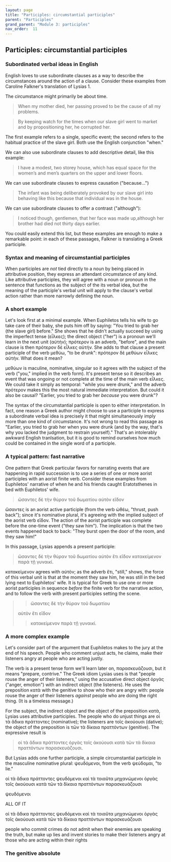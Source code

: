 ```yaml
---
layout: page
title: "Participles: circumstantial participles"
parent: "Participles"
grand_parent: "Module 3: participles"
nav_order:  11
---
```



## Participles: circumstantial participles

### Subordinated verbal ideas in English

English loves to use subordinate clauses as a way to describe the circumstances around the action of a clause.  Consider these examples from Caroline Falkner's translation of Lysias 1.

The circumstance might primarily be about time.

>When my mother died,  her passing proved to be the cause of all my problems.

> By keeping watch for the times when our slave girl went to market and by propositioning her, he corrupted her.

The first example refers to a single, specific event; the second refers to the habitual practice of the slave girl. Both use the English conjunction "when."


We can also use subordinate clauses to add descriptive detail, like this example:

> I have a modest, two storey house, which has equal space for the women’s and men’s quarters on the upper and lower floors.

We can use subordinate clauses to express causation ("because...")

> The infant was being deliberately provoked by our slave girl into behaving like this because that individual was in the house.


We can use subordinate clauses to offer a contrast ("although"):

> I noticed though, gentlemen, that her face was made up,although her brother had died not thirty days earlier.

You could easily extend this list, but these examples are enough to make a remarkable point:  in each of these passages, Falkner is translating a Greek participle.


### Syntax and meaning of circumstantial participles

When participles are *not* tied directly to a noun by being placed in attributive position, they express an attendant circumstance of any kind.  Like attributive participles, they will agree with a noun or pronoun in the sentence that functions as the subject of the its verbal idea, but the meaning of the participle's verbal unit will apply to the clause's verbal action rather than more narrowly defining the noun.

### A short example

Let's look first at a minimal example. When Euphiletos tells his wife to go take care of their baby, she puts him off by saying: "You tried to grab her (the slave girl) before."  She shows that he didn't actually succeed by using the imperfect tense (εἷλκες); the direct object ("her") is a pronoun we'll learn in the next unit (αὐτήν); πρότερον is an adverb, "before", and the main clause is then πρότερον δὲ  εἷλκες αὐτήν. She adds to that clause a present participle of the verb μεθύω, "to be drunk": πρότερον δὲ  μεθύων εἷλκες αὐτήν. What does it mean?

μεθύων is maculine, nominative, singular so it agrees with the subject of the verb ("you," implied in the verb form).  It's present tense so it describes an event that was ongoing or not complete at the time of the main verb εἷλκες. We could take it simply as temporal: "while you were drunk," and the adverb πρότερον makes this the most natural immediate interpretation. But could it also be causal?  "Earlier, you tried to grab her *because* you were drunk"?

The syntax of the circumstantial participle is open to either interpretation.  In fact, one reason a Greek author might choose to use a participle to express a subordinate verbal idea is precisely it that might simultaneously imply more than one kind of circumstance.  It's not wrong to read this passage as "Earlier, you tried to grab her when you were drunk (and by the way, that's why you lacked the judgment to restrain yourself)."  That's an intolerably awkward English tranlsation, but it is good to remind ourselves how much could be contained in the single word of a participle.



### A typical pattern: fast narrative

One pattern that Greek particular favors for narrating events that are happening in rapid succession is to use a series of one or more aorist participles with an aorist finite verb.  Consider these examples from Euphiletos' narrative of when he and his friends caught Eratotsthenes in bed with Euphiletos' wife.

> ὤσαντες δὲ τὴν θύραν τοῦ δωματίου αὐτὸν εἴδον

ὤσαντες is an aorist active participle (from the verb ὠθέω, "thrust, push back"); since it's nominative plural, it's agreeing with the implied subject of the aorist verb εἴδον.  The action of the aorist participle was complete before the one-time event ("they saw him").  The implication is that the two events happened back to back: "They burst open the door of the room, and they saw him!"

In this passage, Lysias appends a present participle: 

> ὤσαντες δὲ τὴν θύραν τοῦ δωματίου αὐτὸν ἔτι εἴδον  κατακείμενον παρὰ τῇ γυναικί.

κατακείμενον agrees with αὐτὸν; as the adverb ἔτι, "still," shows, the force of this verbal unit is that at the moment they saw him, he was still in the bed lying next to Euphiletos' wife.  It is typical for Greek to use one or more aorist participles in sequence *before* the finite verb for the narrative action, and to follow the verb with present participles setting the scene.

>> ὤσαντες δὲ τὴν θύραν τοῦ δωματίου 
>
> αὐτὸν ἔτι εἴδον 
>
>> κατακείμενον παρὰ τῇ γυναικί.

### A more complex example

Let's consider part of the argument that Euphiletos makes to the jury at the end of his speech.  People who comment unjust acts, he claims, make their listeners angry at people who are acting justly.

The verb is a present tense form we'll learn later on, παρασκευάζουσι, but it means "prepare, contrive."  The Greek idiom Lysias uses is that "people rouse the anger of their listeners," using the accusative direct object ὀργὰς ("anger, emotion") with an indirect object (the listeners).  He uses the preposition κατὰ with the genitive to show who their are angry with: people rouse the anger of their listeners *against* people who are doing  the right thing. (It is a timeless message.)

For the subject, the indirect object and the object of the preposition κατὰ, Lysias uses attributive participles. The people who do unjust things are οἱ τὰ ἄδικα πράττοντες (nominative); the listeners are τοῖς ἀκούουσι (dative); the object of the preposition is τῶν τὰ δίκαια πραττόντων (genitive).  The expressive result is

> οἱ τὰ ἄδικα πράττοντες ὀργὰς τοῖς ἀκούουσι κατὰ τῶν τὰ δίκαια πραττόντων παρασκευάζουσι.

But Lysias adds one further participle, a simple circumstantial participle in the masculine nominative plural: ψευδόμενοι, from the verb ψεύδομαι, "to lie."

>
οἱ τὰ ἄδικα πράττοντες ψευδόμενοι καὶ τὰ τοιαῦτα μηχανώμενοι ὀργὰς τοῖς ἀκούουσι κατὰ τῶν τὰ δίκαια πραττόντων παρασκευάζουσι


ψευδόμενοι


ALL OF IT

οἱ τὰ ἄδικα πράττοντες ψευδόμενοι καὶ τὰ τοιαῦτα μηχανώμενοι ὀργὰς τοῖς ἀκούουσι κατὰ τῶν τὰ δίκαια πραττόντων παρασκευάζουσι

people who commit crimes do not admit when their enemies are speaking the truth, but make up lies and invent stories to make their listeners angry at those who are acting within their rights




### The genitive absolute
